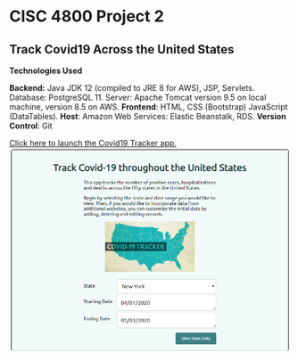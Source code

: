 # CISC 4800 Project 2

## Track Covid19 Across the United States

**Technologies Used**

**Backend:**
Java JDK 12 (compiled to JRE 8 for AWS), JSP, Servlets.
Database: PostgreSQL 11.
Server: Apache Tomcat version 9.5 on local machine, version 8.5 on AWS.
**Frontend**: HTML, CSS (Bootstrap) JavaScript (DataTables).
**Host**: Amazon Web Services: Elastic Beanstalk, RDS.
**Version Control**: Git

[Click here to launch the Covid19 Tracker app.](http://covid19-4800.us-east-2.elasticbeanstalk.com/)
[![Click here to launch](/screenshot.png)](http://covid19-4800.us-east-2.elasticbeanstalk.com/)
